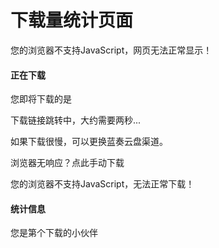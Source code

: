 # 下载量统计页面

<noscript>您的浏览器不支持JavaScript，网页无法正常显示！</noscript>
<script async src="//busuanzi.ibruce.info/busuanzi/2.3/busuanzi.pure.mini.js">
</script>    
<script>du="";dn="";function getUrlParam(name) {var reg = new RegExp("(^|&)" + name + "=([^&]*)(&|$)");var r = window.location.search.substr(1).match(reg);if (r != null) return unescape(r[2]); return null;}function manualDown() {if(du!=null){window.location.assign("./apk/"+du);}}
</script>

#### 正在下载

您即将下载的是<span id="download_name"></span>

下载链接跳转中，大约需要两秒...

如果下载很慢，可以更换蓝奏云盘渠道。

浏览器无响应？<a onclick="manualDown()">点此手动下载</a>

<noscript>您的浏览器不支持JavaScript，无法正常下载！</noscript>

#### 统计信息

您是第<span id="busuanzi_value_page_pv"></span>个下载的小伙伴
<script>dn=getUrlParam("dn");du=getUrlParam("du");if(dn==null) dn="（获取失败）";document.getElementById("download_name").innerText=dn;setTimeout(manualDown(),2000)
</script>
